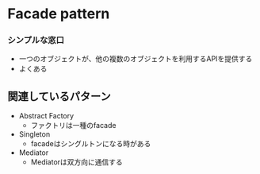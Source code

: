 # Facade pattern

### シンプルな窓口

- 一つのオブジェクトが、他の複数のオブジェクトを利用するAPIを提供する
- よくある

## 関連しているパターン
- Abstract Factory
  - ファクトリは一種のfacade
- Singleton
  - facadeはシングルトンになる時がある
- Mediator
  - Mediatorは双方向に通信する
